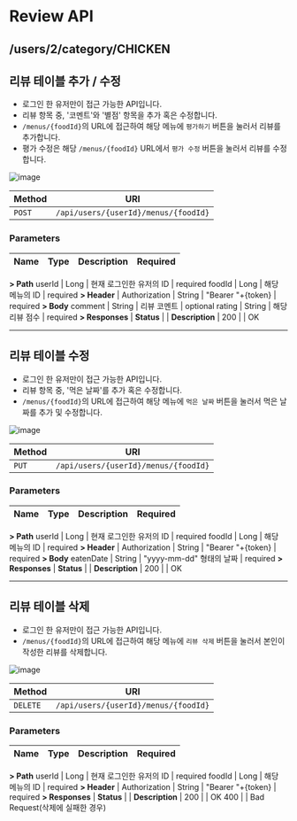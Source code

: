 # Review API


## /users/2/category/CHICKEN


## 리뷰 테이블 추가 / 수정

- 로그인 한 유저만이 접근 가능한 API입니다.
- 리뷰 항목 중, '코멘트'와 '별점' 항목을 추가 혹은 수정합니다.
- `/menus/{foodId}`의 URL에 접근하여 해당 메뉴에 `평가하기` 버튼을 눌러서 리뷰를 추가합니다.
- 평가 수정은 해당 `/menus/{foodId}` URL에서 `평가 수정` 버튼을 눌러서 리뷰를 수정합니다.


![image](https://user-images.githubusercontent.com/85560758/171657872-b8c9165d-0ff4-4c3a-a392-f88504f7de5d.png)


| Method | URI
|--|--|
| `POST` | `/api/users/{userId}/menus/{foodId}`

### Parameters

| Name | Type |  Description  | Required
|-|-|-|-|
**> Path**
userId | Long | 현재 로그인한 유저의 ID | required
foodId | Long | 해당 메뉴의 ID | required
**> Header**
| Authorization | String | "Bearer  "+{token} | required
**> Body**
comment | String | 리뷰 코멘트 | optional
rating | String | 해당 리뷰 점수 | required
**> Responses**
| **Status** | | **Description** |
200 | | OK



---
## 리뷰 테이블 수정

- 로그인 한 유저만이 접근 가능한 API입니다.
- 리뷰 항목 중, '먹은 날짜'를 추가 혹은 수정합니다.
- `/menus/{foodId}`의 URL에 접근하여 해당 메뉴에 `먹은 날짜` 버튼을 눌러서 먹은 날짜를 추가 및 수정합니다.

![image](https://user-images.githubusercontent.com/85560758/171658821-8f1030cd-c743-4086-b8c9-e530819c7b80.png)

| Method | URI
|--|--|
| `PUT` | `/api/users/{userId}/menus/{foodId}`

### Parameters

| Name | Type |  Description  | Required
|-|-|-|-|
**> Path**
userId | Long | 현재 로그인한 유저의 ID | required
foodId | Long | 해당 메뉴의 ID | required
**> Header**
| Authorization | String | "Bearer  "+{token} | required
**> Body**
eatenDate | String | "yyyy-mm-dd" 형태의 날짜 | required
**> Responses**
| **Status** | | **Description** |
200 | | OK



---
## 리뷰 테이블 삭제

- 로그인 한 유저만이 접근 가능한 API입니다.
- `/menus/{foodId}`의 URL에 접근하여 해당 메뉴에 `리뷰 삭제` 버튼을 눌러서 본인이 작성한 리뷰를 삭제합니다.

![image](https://user-images.githubusercontent.com/85560758/171659102-692cbdb3-b4ec-4191-a815-5bd5965d9f6e.png)

| Method | URI
|--|--|
| `DELETE` | `/api/users/{userId}/menus/{foodId}`

### Parameters

| Name | Type |  Description  | Required
|-|-|-|-|
**> Path**
userId | Long | 현재 로그인한 유저의 ID | required
foodId | Long | 해당 메뉴의 ID | required
**> Header**
| Authorization | String | "Bearer  "+{token} | required
**> Responses**
| **Status** | | **Description** |
200 | | OK
400 | | Bad Request(삭제에 실패한 경우)